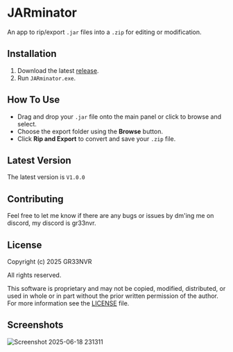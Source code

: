 # JARminator
An app to rip/export `.jar` files into a `.zip` for editing or modification.

## Installation

1. Download the latest [release](https://github.com/GR33NVR/JARminator/releases).
2. Run `JARminator.exe`.

## How To Use

- Drag and drop your `.jar` file onto the main panel or click to browse and select.
- Choose the export folder using the **Browse** button.
- Click **Rip and Export** to convert and save your `.zip` file.

## Latest Version
The latest version is `V1.0.0`

## Contributing

Feel free to let me know if there are any bugs or issues by dm'ing me on discord, my discord is gr33nvr.

## License
Copyright (c) 2025 GR33NVR

All rights reserved.

This software is proprietary and may not be copied, modified, distributed, or used in whole or in part without the prior written permission of the author.
For more information see the [LICENSE](LICENSE) file.


## Screenshots
![Screenshot 2025-06-18 231311](https://github.com/user-attachments/assets/7593b98c-292d-473d-b6be-fe32595c1162)
